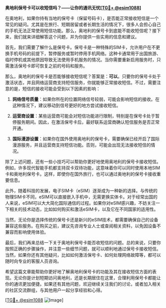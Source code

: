 **奥地利保号卡可以收短信吗？——让你的通讯无忧[[TG💪+ @esim1088](https://t.me/s/esim1088)]**

在奥地利，如果你持有当地的保号卡（保留号码卡），是否能正常接收短信是一个常见的疑问。尤其是在旅行、短期居留或者长期生活的情况下，很多人会担心自己的手机无法正常使用短信功能。那么，奥地利的保号卡到底能不能收短信呢？接下来，我们就来详细解答这个问题，并为你提供一些实用的信息和建议。

首先，我们需要了解什么是保号卡。保号卡是一种特殊的SIM卡，允许用户在不更换手机号码的前提下，暂停服务或暂时停用手机网络。这种卡通常用于出国旅游、临时停机或其他原因导致无法使用手机服务的情况。当你需要重新启用服务时，只需激活保号卡即可恢复之前的号码和服务。

那么，奥地利的保号卡是否能够接收短信呢？答案是：**可以**。只要你的保号卡处于激活状态，并且网络运营商支持短信服务，你就能够正常接收短信。不过，需要注意的是，短信的接收可能会受到以下因素的影响：

1. **网络信号质量**：如果你所在的位置网络信号较弱，可能会影响短信的接收。在这种情况下，建议移动到信号更好的地方尝试接收短信。
   
2. **运营商设置**：某些运营商可能会对短信功能进行限制，特别是在保号卡处于暂停服务期间。因此，在激活保号卡后，最好联系运营商确认短信服务是否正常开通。

3. **国际漫游设置**：如果你在国外使用奥地利的保号卡，需要确保已经开启了国际漫游服务，并且运营商支持短信功能。否则，可能会出现无法接收短信的情况。

除了上述问题，还有一些小技巧可以帮助你更好地使用奥地利的保号卡接收短信。例如，许多现代智能手机都支持双卡双待功能，这意味着你可以同时使用本地SIM卡和奥地利保号卡。这样，即使你在国外旅行，也可以通过奥地利的保号卡接收重要信息。

此外，随着科技的发展，电子SIM卡（eSIM）逐渐成为一种新的选择。与传统的物理SIM卡不同，eSIM可以直接嵌入手机中，无需更换实体卡。对于经常出国的人来说，eSIM可以大大简化国际通信的过程。如果你对eSIM感兴趣，不妨关注一下相关的技术动态，比如如何购买和激活eSIM卡，以及它在不同国家的适用性。

当然，无论你是选择传统的保号卡还是新兴的eSIM技术，都需要确保自己的设备兼容这些服务。在购买之前，建议先咨询专业人士或查阅相关资料，以免因设备不兼容而影响使用体验。

最后，我们再来总结一下关于奥地利保号卡能否收短信的问题。总的来说，只要你按照正确的步骤操作，并注意一些细节问题，就可以顺利地通过保号卡接收短信。当然，如果你还有其他疑问，比如如何激活保号卡、如何处理网络故障等，都可以随时向专业的客服人员咨询。

希望这篇文章能帮助你更好地了解奥地利保号卡的功能及其在接收短信方面的表现。无论你是计划短期访问奥地利，还是长期居住在这里，合理利用保号卡都能让你的通讯更加便捷。如果还有其他问题，欢迎继续关注我们的讨论，或者加入相关的社区交流群组，与其他用户一起分享经验和心得。

[[TG💪+ @esim1088](https://t.me/s/esim1088) ![Image](https://i.postimg.cc/4NQfJmqS/Snipaste-2025-05-13-00-14-12.png)]